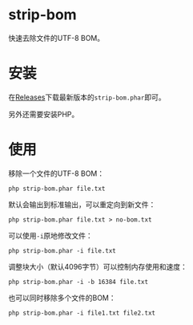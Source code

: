 # strip-bom

快速去除文件的UTF-8 BOM。

# 安装

在[Releases](https://github.com/oraoto/strip-bom/releases)下载最新版本的`strip-bom.phar`即可。

另外还需要安装PHP。

# 使用

移除一个文件的UTF-8 BOM：

~~~
php strip-bom.phar file.txt
~~~

默认会输出到标准输出，可以重定向到新文件：

~~~
php strip-bom.phar file.txt > no-bom.txt
~~~

可以使用`-i`原地修改文件：

~~~
php strip-bom.phar -i file.txt
~~~

调整块大小（默认4096字节）可以控制内存使用和速度：

~~~
php strip-bom.phar -i -b 16384 file.txt
~~~

也可以同时移除多个文件的BOM：

~~~
php strip-bom.phar -i file1.txt file2.txt
~~~

